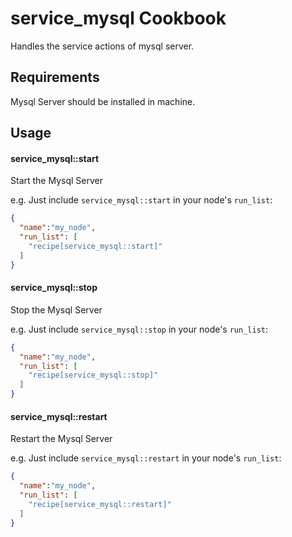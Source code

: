 service_mysql Cookbook
======================
Handles the service actions of mysql server.

Requirements
------------
Mysql Server should be installed in machine.

Usage
-----
#### service_mysql::start
Start the Mysql Server

e.g.
Just include `service_mysql::start` in your node's `run_list`:

```json
{
  "name":"my_node",
  "run_list": [
    "recipe[service_mysql::start]"
  ]
}
```

#### service_mysql::stop
Stop the Mysql Server

e.g.
Just include `service_mysql::stop` in your node's `run_list`:

```json
{
  "name":"my_node",
  "run_list": [
    "recipe[service_mysql::stop]"
  ]
}
```

#### service_mysql::restart
Restart the Mysql Server

e.g.
Just include `service_mysql::restart` in your node's `run_list`:

```json
{
  "name":"my_node",
  "run_list": [
    "recipe[service_mysql::restart]"
  ]
}
```